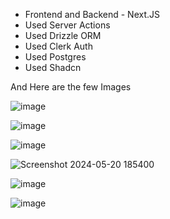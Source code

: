 - Frontend and Backend - Next.JS
- Used Server Actions  
- Used Drizzle ORM 
- Used Clerk Auth 
- Used Postgres 
- Used Shadcn

And Here are the few Images 

![image](https://github.com/Rash-Hit/Kriscent-Techno-Hub-Task-Manager-Assignment-/assets/73944177/be0f0176-d0d6-49e4-93f3-ce8dadf8eafc)

![image](https://github.com/Rash-Hit/Kriscent-Techno-Hub-Task-Manager-Assignment-/assets/73944177/d4cb088e-be4d-443a-b2b5-70baccf968c0)

![image](https://github.com/Rash-Hit/Kriscent-Techno-Hub-Task-Manager-Assignment-/assets/73944177/14ec1550-4de0-4ddb-a47d-5cefba452f2f)

![Screenshot 2024-05-20 185400](https://github.com/Rash-Hit/Kriscent-Techno-Hub-Task-Manager-Assignment-/assets/73944177/6b9bb41b-7b12-497b-aa90-8f15b7e512c8)

![image](https://github.com/Rash-Hit/Kriscent-Techno-Hub-Task-Manager-Assignment-/assets/73944177/0c6c8f95-8de2-4ed8-922d-2424fa912c9c)

![image](https://github.com/Rash-Hit/Kriscent-Techno-Hub-Task-Manager-Assignment-/assets/73944177/9ed5af65-ffe2-4169-82d7-74dcd43b0621)
